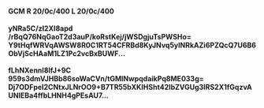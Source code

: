 #### GCM R 20/0c/400 L 20/0c/400
**yNRa5C/zI2XI8apd**<br/>**/rBqQ76NqGaoT2d3auP/koRstKej/jWSDgjuTsPWSHo=**<br/>**Y9tHqfWRVqAWSW8R0C1RT54CFRBd8KyJNvq5ylNRkAZi6PZQcQ7U6B6ObVjScHAaM1LZ1Pc2vcBxBUWF...**<br/><br/>
**fLhNXennl8lfJ+9C**<br/>**959s3dmVJHBb86soWaCVn/tGMlNwpqdaikPq8ME033g=**<br/>**Dj7ODFpeI2CNtxJLNrOO9+B7TR55bXKIHSht42IbZVGUg3IRS2X1fGqzvAUNlEBa4ffbLHNH4gPEsAU7...**